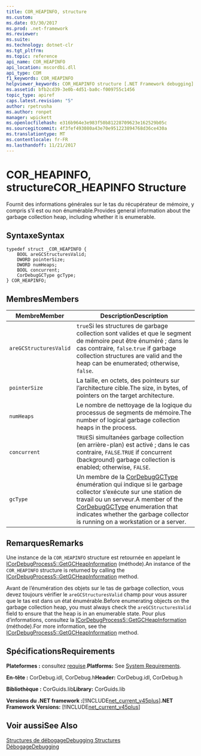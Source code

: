 ```yaml
---
title: COR_HEAPINFO, structure
ms.custom: 
ms.date: 03/30/2017
ms.prod: .net-framework
ms.reviewer: 
ms.suite: 
ms.technology: dotnet-clr
ms.tgt_pltfrm: 
ms.topic: reference
api_name: COR_HEAPINFO
api_location: mscordbi.dll
api_type: COM
f1_keywords: COR_HEAPINFO
helpviewer_keywords: COR_HEAPINFO structure [.NET Framework debugging]
ms.assetid: bfb2cd39-3e0b-4d51-ba0c-f009755c1456
topic_type: apiref
caps.latest.revision: "5"
author: rpetrusha
ms.author: ronpet
manager: wpickett
ms.openlocfilehash: e316b964e3e983f50b81228709623e162529b05c
ms.sourcegitcommit: 4f3fef493080a43e70e951223894768d36ce430a
ms.translationtype: MT
ms.contentlocale: fr-FR
ms.lasthandoff: 11/21/2017
---
```

# <a name="corheapinfo-structure"></a><span data-ttu-id="ec954-102">COR_HEAPINFO, structure</span><span class="sxs-lookup"><span data-stu-id="ec954-102">COR_HEAPINFO Structure</span></span>
<span data-ttu-id="ec954-103">Fournit des informations générales sur le tas du récupérateur de mémoire, y compris s’il est ou non énumérable.</span><span class="sxs-lookup"><span data-stu-id="ec954-103">Provides general information about the garbage collection heap, including whether it is enumerable.</span></span>  
  
## <a name="syntax"></a><span data-ttu-id="ec954-104">Syntaxe</span><span class="sxs-lookup"><span data-stu-id="ec954-104">Syntax</span></span>  
  
```  
typedef struct _COR_HEAPINFO {  
    BOOL areGCStructuresValid;   
    DWORD pointerSize;   
    DWORD numHeaps;  
    BOOL concurrent;   
    CorDebugGCType gcType;   
} COR_HEAPINFO;  
```  
  
## <a name="members"></a><span data-ttu-id="ec954-105">Membres</span><span class="sxs-lookup"><span data-stu-id="ec954-105">Members</span></span>  
  
|<span data-ttu-id="ec954-106">Membre</span><span class="sxs-lookup"><span data-stu-id="ec954-106">Member</span></span>|<span data-ttu-id="ec954-107">Description</span><span class="sxs-lookup"><span data-stu-id="ec954-107">Description</span></span>|  
|------------|-----------------|  
|`areGCStructuresValid`|<span data-ttu-id="ec954-108">`true`Si les structures de garbage collection sont valides et que le segment de mémoire peut être énuméré ; dans le cas contraire, `false`.</span><span class="sxs-lookup"><span data-stu-id="ec954-108">`true` if garbage collection structures are valid and the heap can be enumerated; otherwise, `false`.</span></span>|  
|`pointerSize`|<span data-ttu-id="ec954-109">La taille, en octets, des pointeurs sur l’architecture cible.</span><span class="sxs-lookup"><span data-stu-id="ec954-109">The size, in bytes, of pointers on the target architecture.</span></span>|  
|`numHeaps`|<span data-ttu-id="ec954-110">Le nombre de nettoyage de la logique du processus de segments de mémoire.</span><span class="sxs-lookup"><span data-stu-id="ec954-110">The number of logical garbage collection heaps in the process.</span></span>|  
|`concurrent`|<span data-ttu-id="ec954-111">`TRUE`Si simultanées garbage collection (en arrière-plan) est activé ; dans le cas contraire, `FALSE`.</span><span class="sxs-lookup"><span data-stu-id="ec954-111">`TRUE` if concurrent (background) garbage collection is enabled; otherwise, `FALSE`.</span></span>|  
|`gcType`|<span data-ttu-id="ec954-112">Un membre de la [CorDebugGCType](../../../../docs/framework/unmanaged-api/debugging/cordebuggctype-enumeration.md) énumération qui indique si le garbage collector s’exécute sur une station de travail ou un serveur.</span><span class="sxs-lookup"><span data-stu-id="ec954-112">A member of the [CorDebugGCType](../../../../docs/framework/unmanaged-api/debugging/cordebuggctype-enumeration.md) enumeration that indicates whether the garbage collector is running on a workstation or a server.</span></span>|  
  
## <a name="remarks"></a><span data-ttu-id="ec954-113">Remarques</span><span class="sxs-lookup"><span data-stu-id="ec954-113">Remarks</span></span>  
 <span data-ttu-id="ec954-114">Une instance de la `COR_HEAPINFO` structure est retournée en appelant le [ICorDebugProcess5::GetGCHeapInformation](../../../../docs/framework/unmanaged-api/debugging/icordebugprocess5-getgcheapinformation-method.md) (méthode).</span><span class="sxs-lookup"><span data-stu-id="ec954-114">An instance of the `COR_HEAPINFO` structure is returned by calling the [ICorDebugProcess5::GetGCHeapInformation](../../../../docs/framework/unmanaged-api/debugging/icordebugprocess5-getgcheapinformation-method.md) method.</span></span>  
  
 <span data-ttu-id="ec954-115">Avant de l’énumération des objets sur le tas de garbage collection, vous devez toujours vérifier le `areGCStructuresValid` champ pour vous assurer que le tas est dans un état énumérable.</span><span class="sxs-lookup"><span data-stu-id="ec954-115">Before enumerating objects on the garbage collection heap, you must always check the `areGCStructuresValid` field to ensure that the heap is in an enumerable state.</span></span> <span data-ttu-id="ec954-116">Pour plus d’informations, consultez la [ICorDebugProcess5::GetGCHeapInformation](../../../../docs/framework/unmanaged-api/debugging/icordebugprocess5-getgcheapinformation-method.md) (méthode).</span><span class="sxs-lookup"><span data-stu-id="ec954-116">For more information, see the [ICorDebugProcess5::GetGCHeapInformation](../../../../docs/framework/unmanaged-api/debugging/icordebugprocess5-getgcheapinformation-method.md) method.</span></span>  
  
## <a name="requirements"></a><span data-ttu-id="ec954-117">Spécifications</span><span class="sxs-lookup"><span data-stu-id="ec954-117">Requirements</span></span>  
 <span data-ttu-id="ec954-118">**Plateformes :** consultez [requise](../../../../docs/framework/get-started/system-requirements.md).</span><span class="sxs-lookup"><span data-stu-id="ec954-118">**Platforms:** See [System Requirements](../../../../docs/framework/get-started/system-requirements.md).</span></span>  
  
 <span data-ttu-id="ec954-119">**En-tête :** CorDebug.idl, CorDebug.h</span><span class="sxs-lookup"><span data-stu-id="ec954-119">**Header:** CorDebug.idl, CorDebug.h</span></span>  
  
 <span data-ttu-id="ec954-120">**Bibliothèque :** CorGuids.lib</span><span class="sxs-lookup"><span data-stu-id="ec954-120">**Library:** CorGuids.lib</span></span>  
  
 <span data-ttu-id="ec954-121">**Versions du .NET framework :**[!INCLUDE[net_current_v45plus](../../../../includes/net-current-v45plus-md.md)]</span><span class="sxs-lookup"><span data-stu-id="ec954-121">**.NET Framework Versions:** [!INCLUDE[net_current_v45plus](../../../../includes/net-current-v45plus-md.md)]</span></span>  
  
## <a name="see-also"></a><span data-ttu-id="ec954-122">Voir aussi</span><span class="sxs-lookup"><span data-stu-id="ec954-122">See Also</span></span>  
 [<span data-ttu-id="ec954-123">Structures de débogage</span><span class="sxs-lookup"><span data-stu-id="ec954-123">Debugging Structures</span></span>](../../../../docs/framework/unmanaged-api/debugging/debugging-structures.md)  
 [<span data-ttu-id="ec954-124">Débogage</span><span class="sxs-lookup"><span data-stu-id="ec954-124">Debugging</span></span>](../../../../docs/framework/unmanaged-api/debugging/index.md)

